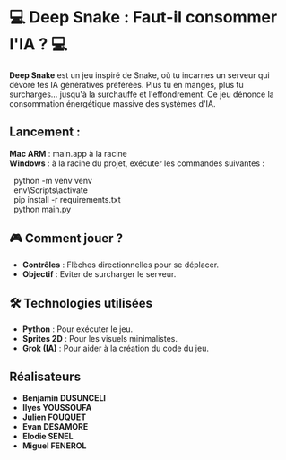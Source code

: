 # 💻 Deep Snake : Faut-il consommer l'IA ? 💻

**Deep Snake** est un jeu inspiré de Snake, où tu incarnes un serveur qui dévore tes IA génératives préférées. Plus tu en manges, plus tu surcharges... jusqu'à la surchauffe et l'effondrement. Ce jeu dénonce la consommation énergétique massive des systèmes d'IA.

## Lancement : 
**Mac ARM** : main.app à la racine<br> 
**Windows** : à la racine du projet, exécuter les commandes suivantes :<br>

&nbsp;&nbsp;python -m venv venv<br>
&nbsp;&nbsp;env\Scripts\activate<br>
&nbsp;&nbsp;pip install -r requirements.txt<br> 
&nbsp;&nbsp;python main.py<br>

## 🎮 Comment jouer ? 
- **Contrôles** : Flèches directionnelles pour se déplacer.
- **Objectif** : Eviter de surcharger le serveur.

## 🛠 Technologies utilisées
- **Python** : Pour exécuter le jeu.
- **Sprites 2D** : Pour les visuels minimalistes.
- **Grok (IA)** : Pour aider à la création du code du jeu.


## Réalisateurs
- **Benjamin DUSUNCELI**<br>
- **Ilyes YOUSSOUFA**<br>
- **Julien FOUQUET**<br>
- **Evan DESAMORE**<br>
- **Elodie SENEL**<br>
- **Miguel FENEROL**<br>

